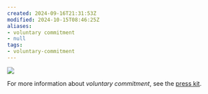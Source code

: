 ```yaml
---
created: 2024-09-16T21:31:53Z
modified: 2024-10-15T08:46:25Z
aliases:
- voluntary commitment
- null
tags:
- voluntary-commitment
---
```


![](../blog/20230915034939-hero.jpg)

For more information about _voluntary commitment_, see the [press kit](../press-kits/voluntary-commitment/index.md).
